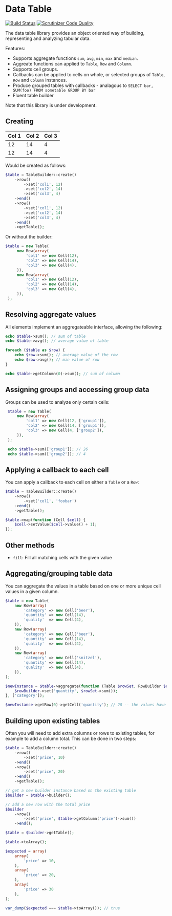 Data Table
==========

[![Build Status](https://travis-ci.org/dantleech/data-table.svg?branch=master)](https://travis-ci.org/dantleech/data-table) [![Scrutinizer Code Quality](https://scrutinizer-ci.com/g/dantleech/data-table/badges/quality-score.png?b=master)](https://scrutinizer-ci.com/g/dantleech/data-table/?branch=master)

The data table library provides an object oriented way of building, representing and analyzing tabular data.

Features:

- Supports aggregate functions `sum`, `avg`, `min`, `max` and `median`.
- Aggreate functions can applied to `Table`, `Row` and `Column`.
- Supports cell groups.
- Callbacks can be applied to cells on whole, or selected groups of `Table`,
  `Row` and `Column` instances.
- Produce grouped tables with callbacks - analagous to `SELECT bar, SUM(foo) FROM sometable GROUP BY bar`
- Fluent table builder

Note that this library is under development.

Creating
--------

Col 1 | Col 2 | Col 3
----- | ----- | -----
12    | 14    | 4
12    | 14    | 4

Would be created as follows:

````php
$table = TableBuilder::create()
    ->row()
        ->set('col1', 12)
        ->set('col2', 14)
        ->set('col3', 4)
    ->end()
    ->row()
        ->set('col1', 12)
        ->set('col2', 14)
        ->set('col3', 4)
    ->end()
    ->getTable();
````

Or without the builder:

````php
$table = new Table(
     new Row(array(
         'col1' => new Cell(12),
         'col2' => new Cell(14),
         'col3' => new Cell(4),
     )),
     new Row(array(
         'col1' => new Cell(12),
         'col2' => new Cell(14),
         'col3' => new Cell(4),
     )),
 );
````

Resolving aggregate values
--------------------------

All elements implement an aggregateable interface, allowing the following:

````php
echo $table->sum(); // sum of table
echo $table->avg(); // average value of table

foreach ($table as $row) {
    echo $row->sum(); // average value of the row
    echo $row->avg(); // min value of row
}

echo $table->getColumn(0)->sum(); // sum of column
````

Assigning groups and accessing group data
-----------------------------------------

Groups can be used to analyze only certain cells:

````php
 $table = new Table(
     new Row(array(
         'col1' => new Cell(12, ['group1']),
         'col2' => new Cell(14, ['group1']),
         'col3' => new Cell(4, ['group2']),
     )),
 );

 echo $table->sum(['group1']); // 26
 echo $table->sum(['group2']); // 4
````

Applying a callback to each cell
--------------------------------

You can apply a callback to each cell on either a `Table` or a `Row`:

````php
$table = TableBuilder::create()
    ->row()
        ->set('col1', 'foobar')
    ->end()
    ->getTable();

$table->map(function (Cell $cell) {
    $cell->setValue($cell->value() + 1);
});
````

Other methods
-------------

- `fill`: Fill all matching cells with the given value

Aggregating/grouping table data
-------------------------------

You can aggregate the values in a table based on one or more unique cell
values in a given column.

````php
$table = new Table(
    new Row(array(
        'category' => new Cell('beer'),
        'quantity' => new Cell(14),
        'quality'  => new Cell(4),
    )),
    new Row(array(
        'category' => new Cell('beer'),
        'quantity' => new Cell(14),
        'quality'  => new Cell(4),
    )),
    new Row(array(
        'category' => new Cell('snitzel'),
        'quantity' => new Cell(14),
        'quality'  => new Cell(4),
    )),
);

$newInstance = $table->aggregate(function (Table $rowSet, RowBuilder $rowBuilder) {
    $rowBuilder->set('quantity', $rowSet->sum());
}, ['category']);

$newInstance->getRow(0)->getCell('quantity'); // 28 -- the values have been aggregated
````

Building upon existing tables
-----------------------------

Often you will need to add extra columns or rows to existing tables, for
example to add a column total. This can be done in two steps:

````php
$table = TableBuilder::create()
    ->row()
        ->set('price', 10)
    ->end()
    ->row()
        ->set('price', 20)
    ->end()
    ->getTable();

// get a new builder instance based on the existing table
$builder = $table->builder();

// add a new row with the total price
$builder
    ->row()
        ->set('price', $table->getColumn('price')->sum())
    ->end();

$table = $builder->getTable();

$table->toArray(); 

$expected = array(
    array(
        'price' => 10,
    ),
    array(
        'price' => 20,
    ),
    array(
        'price' => 30
    ),
);

var_dump($expected === $table->toArray()); // true
````

